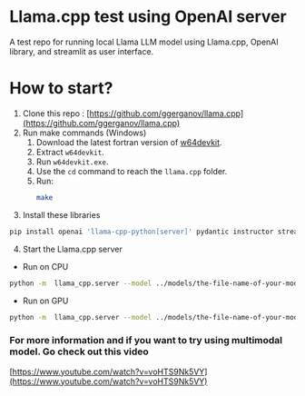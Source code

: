 # Llama.cpp test using OpenAI server

A test repo for running local Llama LLM model using Llama.cpp, OpenAI library, and streamlit as user interface.

# How to start?

1. Clone this repo : [https://github.com/ggerganov/llama.cpp](https://github.com/ggerganov/llama.cpp)
2. Run make commands (Windows)
   1. Download the latest fortran version of [w64devkit](https://github.com/skeeto/w64devkit/releases).
   2. Extract `w64devkit`.
   3. Run `w64devkit.exe`.
   4. Use the `cd` command to reach the `llama.cpp` folder.
   5. Run:
      ```bash
      make
      ```
3. Install these libraries

```bash
pip install openai 'llama-cpp-python[server]' pydantic instructor streamlit
```

4. Start the Llama.cpp server

- Run on CPU

```bash
python -m  llama_cpp.server --model ../models/the-file-name-of-your-model.ext
```

- Run on GPU

```bash
python -m  llama_cpp.server --model ../models/the-file-name-of-your-model.ext --n_gpu_layers {number of gpu layers}
```

### For more information and if you want to try using multimodal model. Go check out this video

[https://www.youtube.com/watch?v=voHTS9Nk5VY](https://www.youtube.com/watch?v=voHTS9Nk5VY)
